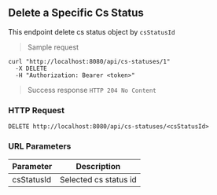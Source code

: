 ## Delete a Specific Cs Status
This endpoint delete cs status object by <code>csStatusId</code>

> Sample request 

```shell
curl "http://localhost:8080/api/cs-statuses/1"
  -X DELETE
  -H "Authorization: Bearer <token>"
```

> Success response <code>HTTP 204 No Content</code>

### HTTP Request

`DELETE http://localhost:8080/api/cs-statuses/<csStatusId>`

### URL Parameters

Parameter | Description
--------- | -----------
csStatusId | Selected cs status id